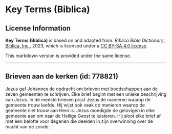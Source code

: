 # Key Terms (Biblica)

## License Information

**Key Terms (Biblica)** is based on and adapted from: _Biblica Bible Dictionary_, [Biblica, Inc.](https://www.biblica.com/), 2023, which is licensed under a [CC BY-SA 4.0 license](https://creativecommons.org/licenses/by-sa/4.0/legalcode.en).

This markdown version is provided under the same license.



--------------------------------

## Brieven aan de kerken (id: 778821)

Jezus gaf Johannes de opdracht om brieven met boodschappen aan de zeven gemeenten te schrijven. Elke brief begint met een unieke beschrijving van Jezus. In de meeste brieven prijst Jezus de manieren waarop de gemeente trouw leefde. Hij wijst ook vaak op manieren waarop de gemeente niet trouw aan Hem is. Jezus moedigde de gelovigen in elke gemeente aan om naar de Heilige Geest te luisteren. Hij sloot elke brief af met een belofte voor degenen die deelden in zijn overwinning over de macht van de zonde.


